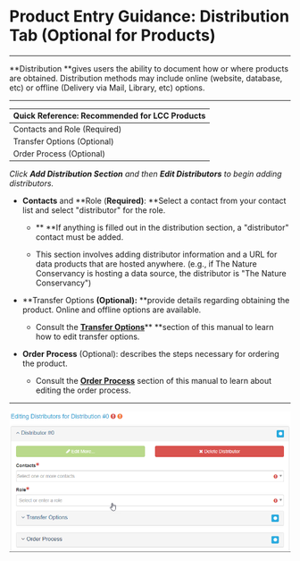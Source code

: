 # Product Entry Guidance: Distribution Tab \(Optional for Products\)

---

**Distribution **gives users the ability to document how or where products are obtained. Distribution methods may include online \(website, database, etc\) or offline \(Delivery via Mail, Library, etc\) options.

---

| Quick Reference: Recommended for LCC Products |
| :--- |
| Contacts and Role \(Required\) |
| Transfer Options \(Optional\) |
| Order Process \(Optional\) |

_Click **Add Distribution Section** and then **Edit Distributors** to begin adding distributors._

* **Contacts** and **Role \(**Required\)**: **Select a contact from your contact list and select "distributor" for the role.

  * ** **If anything is filled out in the distribution section, a "distributor" contact must be added.

  * This section involves adding distributor information and a URL for data products that are hosted anywhere. \(e.g., if The Nature Conservancy is hosting a data source, the distributor is "The Nature Conservancy"\) 

* **Transfer Options **\(Optional\):** **provide details regarding obtaining the product. Online and offline options are available.

  * Consult the [**Transfer Options**](/edit-distributors.md)** **section of this manual to learn how to edit transfer options.

* **Order Process** \(Optional\): describes the steps necessary for ordering the product.

  * Consult the [**Order Process**](/order-process.md) section of this manual to learn about editing the order process.

---

![](/assets/editing_distributors_for_distribution_window.png)

